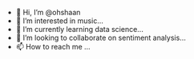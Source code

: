 - 👋 Hi, I’m @ohshaan
- 👀 I’m interested in music...
- 🌱 I’m currently learning data science...
- 💞️ I’m looking to collaborate on sentiment analysis...
- 📫 How to reach me ...

<!---
ohshaan/ohshaan is a ✨ special ✨ repository because its `README.md` (this file) appears on your GitHub profile.
You can click the Preview link to take a look at your changes.
--->
